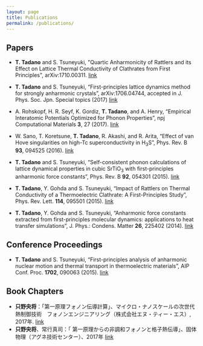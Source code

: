 ```yaml
---
layout: page
title: Publications
permalink: /publications/
---
```


## Papers

* __T. Tadano__ and S. Tsuneyuki, "Quartic Anharmonicity of Rattlers and its Effect on Lattice Thermal Conductivity of Clathrates from First Principles", arXiv:1710.00311. [link](https://arxiv.org/abs/1710.00311)

* __T. Tadano__ and S. Tsuneyuki, “First-principles lattice dynamics method for strongly anharmonic crystals”, arXiv:1706.04744, accepted in J. Phys. Soc. Jpn. Special topics (2017) [link](https://arxiv.org/abs/1706.04744)

* A. Rohskopf, H. R. Seyf, K. Gordiz, __T. Tadano__, and A. Henry, “Empirical Interatomic Potentials Optimized for Phonon Properties”, npj Computational Materials **3**, 27 (2017). [link](https://www.nature.com/articles/s41524-017-0026-y)

* W. Sano, T. Koretsune, __T. Tadano__, R. Akashi, and R. Arita, “Effect of van Hove singularities on high-Tc superconductivity in H<sub>3</sub>S”, Phys. Rev. B **93**, 094525 (2016). [link](https://journals.aps.org/prb/abstract/10.1103/PhysRevB.93.094525)

* __T. Tadano__ and S. Tsuneyuki, “Self-consistent phonon calculations of lattice dynamical properties in cubic SrTiO<sub>3</sub> with first-principles anharmonic force constants”, Phys. Rev. B **92**, 054301 (2015). [link](https://journals.aps.org/prb/abstract/10.1103/PhysRevB.92.054301)

* __T. Tadano__, Y. Gohda and S. Tsuneyuki, “Impact of Rattlers on Thermal Conductivity of a Thermoelectric Clathrate: A First-Principles Study”, Phys. Rev. Lett. **114**, 095501 (2015). [link](https://journals.aps.org/prl/abstract/10.1103/PhysRevLett.114.095501)

* __T. Tadano__, Y. Gohda and S. Tsuneyuki, “Anharmonic force constants extracted from first-principles molecular dynamics: applications to heat transfer simulations”, J. Phys.: Condens. Matter **26**, 225402 (2014). [link](http://iopscience.iop.org/article/10.1088/0953-8984/26/22/225402/meta)

## Conference Proceedings

* __T. Tadano__ and S. Tsuneyuki, “First-principles analysis of anharmonic nuclear motion and thermal transport in thermoelectric materials”, AIP Conf. Proc. **1702**, 090063 (2015). [link](http://aip.scitation.org/doi/abs/10.1063/1.4938871)

## Book Chapters

* __只野央将__：「第一原理フォノン伝導計算」、マイクロ・ナノスケールの次世代熱制御技術　フォノンエンジニアリング（株式会社エヌ・ティー・エス）, 2017年. [link](http://www.nts-book.co.jp/item/detail/summary/buturi/20170900_107.html)
* __只野央将__、常行真司：「 第一原理からの非調和フォノンと格子熱伝導」、固体物理（アグネ技術センター）、2017年 [link](http://www.agne.co.jp/kotaibutsuri/kota1052.htm#no621)
